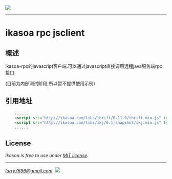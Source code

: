 [![](http://ikasoa.com/ikasoalogo_small.png)](http://ikasoa.com)<br />

***

# ikasoa rpc jsclient #

## 概述 ##

  ikasoa-rpc的javascript客户端.可以通过javascript直接调用远程java服务端rpc接口.
  
  (目前为内部测试阶段,所以暂不提供使用示例)

## 引用地址 ##

```html
    ......
    <script src="http://ikasoa.com/libs/thrift/0.11.0/thrift.min.js" type="text/javascript"></script>
    <script src="http://ikasoa.com/libs/ikj/0.1-snapshot/ikj.min.js" type="text/javascript"></script>
    ......
```

## License ##

*ikasoa is free to use under [MIT license](https://github.com/venwyhk/ikasoa/blob/master/LICENSE).*

***

*larry7696@gmail.com*&nbsp;&nbsp;[![](https://i.creativecommons.org/l/by/4.0/80x15.png)](http://creativecommons.org/licenses/by/4.0/)
